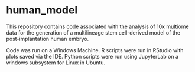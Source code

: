 # human_model
This repository contains code associated with the analysis of 10x multiome data for the generation of a multilineage stem cell-derived model of the post-implantation human embryo.

Code was run on a Windows Machine. R scripts were run in RStudio with plots saved via the IDE. Python scripts were run using JupyterLab on a windows subsystem for Linux in Ubuntu.
